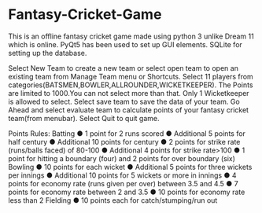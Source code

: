 # Fantasy-Cricket-Game
This is an offline fantasy cricket game made using python 3 unlike Dream 11 which is online. PyQt5 has been used to set up GUI elements. SQLite for setting up the database.

Select New Team to create a new team or select open team to open an existing team from Manage Team menu or Shortcuts.
Select 11 players from categories(BATSMEN,BOWLER,ALLROUNDER,WICKETKEEPER).
The Points are limited to 1000.You can not select more than that.
Only 1 Wicketkeeper is allowed to select.
Select save team to save the data of your team.
Go Ahead and select evaluate team to calculate points of your fantasy cricket team(from menubar).
Select Quit to quit game.

Points Rules:
Batting
● 1 point for 2 runs scored
● Additional 5 points for half century
● Additional 10 points for century
● 2 points for strike rate (runs/balls faced) of 80-100
● Additional 4 points for strike rate>100
● 1 point for hitting a boundary (four) and 2 points for over boundary (six)
Bowling
● 10 points for each wicket
● Additional 5 points for three wickets per innings
● Additional 10 points for 5 wickets or more in innings
● 4 points for economy rate (runs given per over) between 3.5 and 4.5
● 7 points for economy rate between 2 and 3.5
● 10 points for economy rate less than 2
Fielding
● 10 points each for catch/stumping/run out
